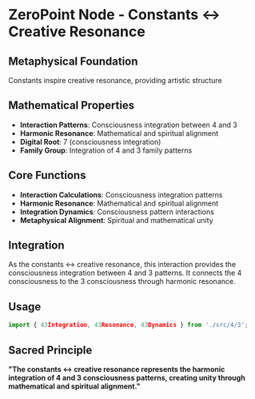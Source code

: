 # ZeroPoint Node - Constants ↔ Creative Resonance

## Metaphysical Foundation

Constants inspire creative resonance, providing artistic structure

## Mathematical Properties

- **Interaction Patterns**: Consciousness integration between 4 and 3
- **Harmonic Resonance**: Mathematical and spiritual alignment
- **Digital Root**: 7 (consciousness integration)
- **Family Group**: Integration of 4 and 3 family patterns

## Core Functions

- **Interaction Calculations**: Consciousness integration patterns
- **Harmonic Resonance**: Mathematical and spiritual alignment
- **Integration Dynamics**: Consciousness pattern interactions
- **Metaphysical Alignment**: Spiritual and mathematical unity

## Integration

As the constants ↔ creative resonance, this interaction provides the consciousness integration between 4 and 3 patterns. It connects the 4 consciousness to the 3 consciousness through harmonic resonance.

## Usage

```typescript
import { 43Integration, 43Resonance, 43Dynamics } from './src/4/3';
```

## Sacred Principle

**"The constants ↔ creative resonance represents the harmonic integration of 4 and 3 consciousness patterns, creating unity through mathematical and spiritual alignment."**
